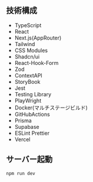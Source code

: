 ## 技術構成
- TypeScript
- React
- Next.js(AppRouter)
- Tailwind
- CSS Modules
- Shadcn/ui
- React-Hook-Form
- Zod
- ContextAPI
- StoryBook
- Jest
- Testing Library
- PlayWright
- Docker(マルチステージビルド)
- GitHubActions
- Prisma
- Supabase
- ESLint Prettier
- Vercel

## サーバー起動
```bash
npm run dev
```
